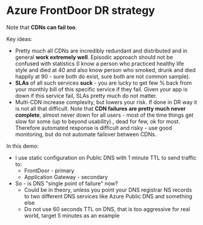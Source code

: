 # Azure FrontDoor DR strategy

Note that **CDNs can fail too**.

Key ideas:
- Pretty much all CDNs are incredibly redundant and distributed and in general **work extremely well**. Episodic approach should not be confused with statistics (I know a person who practiced healthy life style and died at 40 and also know person who smoked, drunk and died happily at 90 - sure both do exist, sure both are not common sample).
- **SLAs** of all such services **suck** - you are lucky to get few % back from your monthly bill of this specific service if they fail. Given your app is down if this service fail, SLAs pretty much do not matter.
- Multi-CDN increase complexity, but lowers your risk. If done in DR way it is not all that difficult. Note that **CDN failures are pretty much never complete**, almost never down for all users - most of the time things get slow for some (up to beyond usability)., dead for few, ok for most. Therefore automated response is difficult and risky - use good monitoring, but do not automate failover between CDNs.

In this demo:
- I use static configuration on Public DNS with 1 minute TTL to send traffic to:
  - FrontDoor - primary
  - Application Gateway - secondary
- So - is DNS "single point of failure" now?
  - Could be in theory, unless you point your DNS registrar NS records to two different DNS services like Azure Public DNS and something else
  - Do not use 60 seconds TTL on DNS, that is too aggressive for real world, target 5 minutes as an example